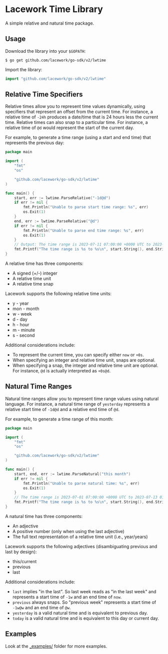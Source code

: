# Lacework Time Library

A simple relative and natural time package.

## Usage

Download the library into your `$GOPATH`:

    $ go get github.com/lacework/go-sdk/v2/lwtime

Import the library:

```go
import "github.com/lacework/go-sdk/v2/lwtime"
```

## Relative Time Specifiers

Relative times allow you to represent time values dynamically, using specifiers that represent an offset from the current time. For instance, a relative time of `-24h` produces a date/time that is 24 hours less the current time. Relative times can also snap to a particular time. For instance, a relative time of `@d` would represent the start of the current day.

For example, to generate a time range (using a start and end time) that represents the previous day:
```go
package main

import (
	"fmt"
    "os"

	"github.com/lacework/go-sdk/v2/lwtime"
)

func main() {
    start, err := lwtime.ParseRelative("-1d@d")
    if err != nil {
		fmt.Println("Unable to parse start time range: %s", err)
        os.Exit(1)
    }
    end, err := lwtime.ParseRelative("@d")
    if err != nil {
		fmt.Println("Unable to parse end time range: %s", err)
        os.Exit(1)
    }
	// Output: The time range is 2023-07-11 07:00:00 +0000 UTC to 2023-07-12 07:00:00 +0000 UTC
    fmt.Printf("The time range is %s to %s\n", start.String(), end.String())
}
```

A relative time has three components:
* A signed (+/-) integer
* A relative time unit
* A relative time snap

Lacework supports the following relative time units:
* y - year
* mon - month
* w - week
* d - day
* h - hour
* m - minute
* s - second

Additional considerations include:
* To represent the current time, you can specify either `now` or `+0s`.
* When specifying an integer and relative time unit, snaps are optional.
* When specifying a snap, the integer and relative time unit are optional. For instance, `@d` is actually interpreted as `+0s@d`.


## Natural Time Ranges

Natural time ranges allow you to represent time range values using natural language. For instance, a natural time range of `yesterday` represents a relative start time of `-1d@d` and a relative end time of `@d`.

For example, to generate a time range of this month:
```go
package main

import (
	"fmt"
	"os"

	"github.com/lacework/go-sdk/v2/lwtime"
)

func main() {
	start, end, err := lwtime.ParseNatural("this month")
	if err != nil {
		fmt.Println("Unable to parse natural time: %s", err)
		os.Exit(1)
	}
	// The time range is 2023-07-01 07:00:00 +0000 UTC to 2023-07-13 01:23:59.921851 +0000 UTC
	fmt.Printf("The time range is %s to %s\n", start.String(), end.String())
}
```

A natural time has three components:
* An adjective
* A positive number (only when using the last adjective)
* The full text representation of a relative time unit (i.e., year/years)

Lacework supports the following adjectives (disambiguating previous and last by design):
* this/current
* previous
* last

Additional considerations include:
* `last` implies "in the last". So last week reads as "in the last week" and represents a start time of `-1w` and an end time of `now`.
* `previous` always snaps. So "previous week" represents a start time of `-1w@w` and an end time of `@w`.
* `yesterday` is a valid natural time and is equivalent to previous day.
* `today` is a valid natural time and is equivalent to this day or current day.

## Examples

Look at the [_examples/](_examples/) folder for more examples.
